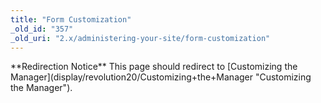 ```yaml
---
title: "Form Customization"
_old_id: "357"
_old_uri: "2.x/administering-your-site/form-customization"
---
```


<div class="note">**Redirection Notice**  
This page should redirect to [Customizing the Manager](display/revolution20/Customizing+the+Manager "Customizing the Manager").</div><script language="JavaScript">
<!--
location.replace('/display/revolution20/Customizing+the+Manager');
// -->
</script>